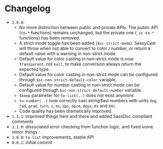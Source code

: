# Changelog

* `2.0.0`: 
  * No more distinction between public and private APIs. The public API (`to-*` functions) remains unchanged, but the private one (`_sc-to-*` functions) has been removed.
  * A strict mode toggle has been added (`$sc-strict-mode`): SassyCast will throw when not able to convert to color / number, or return a default value with a warning in non-strict mode.
  * Default value for color casting in non-strict mode is now `transparent`, not `null`, to make conversion always return the expected type.
  * Default value for color casting in non-strict mode can be configured through `$sc-non-strict-default-color` variable.
  * Default value for number casting in non-strict mode can be configured through `$sc-non-strict-default-number` variable.
  * `$keep` parameter for `to-list(..)` does not exist anymore.
  * `to-number(..)` now correctly cast stringified numbers with units `deg`, `rad`, `grad`, `turn`, `s`, `ms`, `dpi`, `dpcm`, `dppx`, `Hz` and `kHz`.
  * Code quality has been dramatically improved.
* `1.1.1`: improved things here and there and added SassDoc compliant comments
* `1.1.0`: dissociated error checking from function logic, and fixed some minor things
* `1.0.0`: `to-list` improvements, stable API
* `0.0.1`: initial commit
